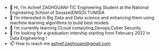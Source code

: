 - 👋 Hi, I’m Achref ZAGHOUANI-TIC Engineering Student at the National Engineering School of Sousse(ENISO):TUNISIA
- 👀 I’m interested in Big Data and Data science and enhancing them using machine learning algorithms to build best models
- 🌱 I’m currently learning CLoud computing,Devops,Cyber Security
- 💞️ I’m looking for a graduation intership starting from February 2022 in Data Engineering ! 
- 📫 How to reach me ashref.zaghouani@gmail.com

<!---
achrefzaghouani/achrefzaghouani is a ✨ special ✨ repository because its `README.md` (this file) appears on your GitHub profile.
You can click the Preview link to take a look at your changes.
--->
